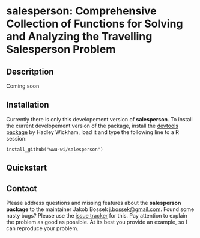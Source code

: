 # salesperson: Comprehensive Collection of Functions for Solving and Analyzing the Travelling Salesperson Problem

## Descritption

Coming soon

## Installation

Currently there is only this developement version of **salesperson**.
To install the current developement version of the package, install the [devtools package](http://cran.r-project.org/web/packages/devtools/index.html) by Hadley Wickham, load it and type the following line to a R session:

```splus
install_github("wwu-wi/salesperson")
```

## Quickstart


## Contact

Please address questions and missing features about the **salesperson package** to the maintainer Jakob Bossek <j.bossek@gmail.com>. Found some nasty bugs? Please use the [issue tracker](https://github.com/wwu-wi/salesperson/issues) for this. Pay attention to explain the problem as good as possible. At its best you provide an example, so I can reproduce your problem.
